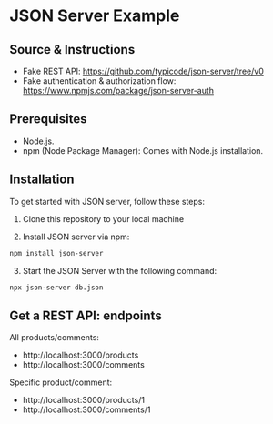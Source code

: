 # JSON Server Example

## Source & Instructions

- Fake REST API: https://github.com/typicode/json-server/tree/v0
- Fake authentication & authorization flow: https://www.npmjs.com/package/json-server-auth 

## Prerequisites

- Node.js.
- npm (Node Package Manager): Comes with Node.js installation.

## Installation

To get started with JSON server, follow these steps:

1. Clone this repository to your local machine

2. Install JSON server via npm:

```bash
npm install json-server
```
    
3. Start the JSON Server with the following command:

```bash
npx json-server db.json
```

## Get a REST API: endpoints

All products/comments:
- http://localhost:3000/products
- http://localhost:3000/comments

Specific product/comment:
- http://localhost:3000/products/1
- http://localhost:3000/comments/1